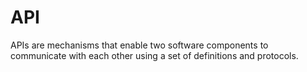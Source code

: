 # API


APIs are mechanisms that enable two software components to communicate with each other using a set of definitions and protocols.
